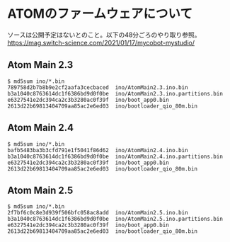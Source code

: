 # ATOMのファームウェアについて

ソースは公開予定はないとのこと。以下の48分ごろのやり取り参照。  
https://mag.switch-science.com/2021/01/17/mycobot-mystudio/

## Atom Main 2.3

```
$ md5sum ino/*.bin
789758d2b7b8b9e2cf2aafa3cecbaced  ino/AtomMain2.3.ino.bin
b3a1040c8763614dc1f6386bd9d0f0be  ino/AtomMain2.3.ino.partitions.bin
e6327541e2dc394ca2c3b3280ac0f39f  ino/boot_app0.bin
2613d22b69813404709aa85ac2e6ed03  ino/bootloader_qio_80m.bin
```

## Atom Main 2.4

```
$ md5sum ino/*.bin
bafb5483ba3b3cfd791e1f5041f86d62  ino/AtomMain2.4.ino.bin
b3a1040c8763614dc1f6386bd9d0f0be  ino/AtomMain2.4.ino.partitions.bin
e6327541e2dc394ca2c3b3280ac0f39f  ino/boot_app0.bin
2613d22b69813404709aa85ac2e6ed03  ino/bootloader_qio_80m.bin
```

## Atom Main 2.5

```
$ md5sum ino/*.bin
2f7bf6c0c8e3d939f506bfc058ac8add  ino/AtomMain2.5.ino.bin
b3a1040c8763614dc1f6386bd9d0f0be  ino/AtomMain2.5.ino.partitions.bin
e6327541e2dc394ca2c3b3280ac0f39f  ino/boot_app0.bin
2613d22b69813404709aa85ac2e6ed03  ino/bootloader_qio_80m.bin
```